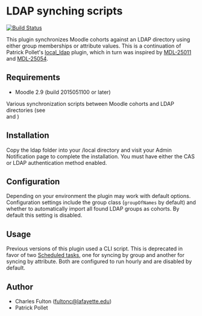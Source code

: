 LDAP synching scripts
=====================

[![Build Status](https://api.travis-ci.org/mackensen/moodle_local_ldap.png)](https://api.travis-ci.org/mackensen/moodle_local_ldap)

This plugin synchronizes Moodle cohorts against an LDAP directory using either group memberships or attribute values. This is a continuation of Patrick Pollet's [local_ldap](https://github.com/patrickpollet/moodle_local_ldap) plugin, which in turn was inspired by [MDL-25011](https://tracker.moodle.org/browse/MDL-25011) and [MDL-25054](https://tracker.moodle.org/browse/MDL-25054).

Requirements
------------
- Moodle 2.9 (build 2015051100 or later)

Various synchronization scripts between Moodle cohorts and LDAP directories (see  
and  )

Installation
------------
Copy the ldap folder into your /local directory and visit your Admin Notification page to complete the installation. You must have either the CAS or LDAP authentication method enabled.

Configuration
-------------
Depending on your environment the plugin may work with default options. Configuration settings include the group class (`groupOfNames` by default) and whether to automatically import all found LDAP groups as cohorts. By default this setting is disabled.

Usage
-----
Previous versions of this plugin used a CLI script. This is deprecated in favor of two [Scheduled tasks](https://docs.moodle.org/31/en/Scheduled_tasks), one for syncing by group and another for syncing by attribute. Both are configured to run hourly and are disabled by default.

Author
-----
- Charles Fulton (fultonc@lafayette.edu)
- Patrick Pollet
